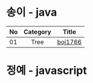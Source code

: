# 송이 - java
|  <center>No</center> |  <center>Category</center> | <center>Title</center> | 
|:--------|:--------:|:--------|
|01|Tree|[boj1766](https://www.acmicpc.net/problem/1766) |


# 정예 - javascript
